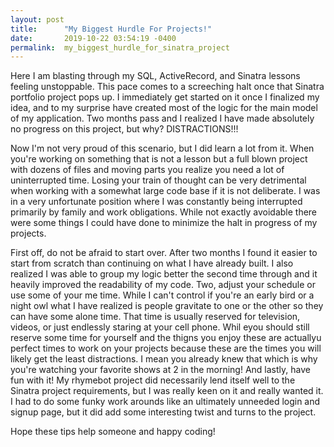 ```yaml
---
layout: post
title:      "My Biggest Hurdle For Projects!"
date:       2019-10-22 03:54:19 -0400
permalink:  my_biggest_hurdle_for_sinatra_project
---
```



Here I am blasting through my SQL, ActiveRecord, and Sinatra lessons feeling unstoppable. This pace comes to a screeching halt once that Sinatra portfolio project pops up. I immediately get started on it once I finalized my idea, and to my surprise have created most of the logic for the main model of my application. Two months pass and I realized I have made absolutely no progress on this project, but why? DISTRACTIONS!!!

Now I'm not very proud of this scenario, but I did learn a lot from it. When you're working on something that is not a lesson but a full blown project with dozens of files and moving parts you realize you need a lot of uninterrupted time. Losing your train of thought can be very detrimental when working with a somewhat large code base if it is not deliberate. I was in a very unfortunate position where I was constantly being interrupted primarily by family and work obligations. While not exactly avoidable there were some things I could have done to minimize the halt in progress of my projects.

First off, do not be afraid to start over. After two months I found it easier to start from scratch than continuing on what I have already built. I also realized I was able to group my logic better the second time through and it heavily improved the readability of my code. Two, adjust your schedule or use some of your me time. While I can't control if you're an early bird or a night owl what I have realized is people gravitate to one or the other so they can have some alone time. That time is usually reserved for television, videos, or just endlessly staring at your cell phone. Whil eyou should still reserve some time for yourself and the thigns you enjoy these are actuallyu perfect times to work on your projects because these are the times you will likely get the least distractions. I mean you already knew that which is why you're watching your favorite shows at 2 in the morning! And lastly, have fun with it! My rhymebot project did necessarily lend itself well to the Sinatra project requirements, but I was really keen on it and really wanted it. I had to do some funky work arounds like an ultimately unneeded login and signup page, but it did add some interesting twist and turns to the project.

Hope these tips help someone and happy coding!


